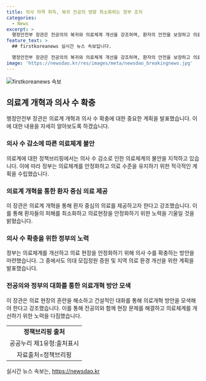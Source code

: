 ```yaml
---
title: 의사 자격 취득, 복귀 전공의 영향 최소화하는 정부 조치
categories:
  - News
excerpt: >
  행정안전부 장관은 전공의의 복귀와 의료체계 개선을 강조하며, 환자의 안전을 보장하고 의료현장을 정상화하기 위한 계획을 발표했다. 의사 부족 문제에 대응하기 위해 의대 모집정원 증원 및 의대생 양성을 위한 대책을 마련했다. 또한, 전공의와 의대생의 요구사항을 수용하고 건설적인 대화를 통해 의료개혁 방향을 모색할 것을 촉구했다. 이를 통해 의료현장의 혼란을 조속히 해소하고 의료체계를 개선하겠다는 의지를 피력했다.
feature_text: >
  ## firstkoreanews 실시간 뉴스 속보입니다.

  행정안전부 장관은 전공의의 복귀와 의료체계 개선을 강조하며, 환자의 안전을 보장하고 의료현장을 정상화하기 위한 계획을 발표했다. 의사 부족 문제에 대응하기 위해 의대 모집정원 증원 및 의대생 양성을 위한 대책을 마련했다. 또한, 전공의와 의대생의 요구사항을 수용하고 건설적인 대화를 통해 의료개혁 방향을 모색할 것을 촉구했다. 이를 통해 의료현장의 혼란을 조속히 해소하고 의료체계를 개선하겠다는 의지를 피력했다.
image: 'https://newsdao.kr/res/images/meta/newsdao_breakingnews.jpg'
---
```


<p><img src="https://newsdao.kr/res/images/meta/newsdao_breakingnews.jpg" alt="firstkoreanews 속보" /></p>

<h2 data-ke-size="size26">의료계 개혁과 의사 수 확충</h2>

<p data-ke-size="size16">행정안전부 장관은 의료계 개혁과 의사 수 확충에 대한 중요한 계획을 발표했습니다. 이에 대한 내용을 자세히 알아보도록 하겠습니다.</p>

<h3>의사 수 감소에 따른 의료체계 불안</h3>

<p data-ke-size="size16">의료계에 대한 정책브리핑에서는 의사 수 감소로 인한 의료체계의 불안을 지적하고 있습니다. 이에 따라 정부는 의료체계를 안정화하고 의료 수준을 유지하기 위한 적극적인 계획을 수립했습니다.</p>

<h3>의료계 개혁을 통한 환자 중심 의료 제공</h3>

<p data-ke-size="size16">이 장관은 의료계 개혁을 통해 환자 중심의 의료를 제공하고자 한다고 강조했습니다. 이를 통해 환자들의 피해를 최소화하고 의료현장을 안정화하기 위한 노력을 기울일 것을 밝혔습니다.</p>

<h3>의사 수 확충을 위한 정부의 노력</h3>

<p data-ke-size="size16">정부는 의료체계를 개선하고 의료 현장을 안정화하기 위해 의사 수를 확충하는 방안을 마련했습니다. 그 중에서도 의대 모집정원 증원 및 지역 의료 환경 개선을 위한 계획을 발표했습니다.</p>

<h3>전공의와 정부의 대화를 통한 의료개혁 방안 모색</h3>

<p data-ke-size="size16">이 장관은 의료 현장의 혼란을 해소하고 건설적인 대화를 통해 의료개혁 방안을 모색해야 한다고 강조했습니다. 이를 통해 전공의와 함께 현장 문제를 해결하고 의료체계를 개선하기 위한 노력을 다짐했습니다.</p>

<table>
    <tr>
        <td style="text-align: center; height: 17px;"><b>정책브리핑 출처</b></td>
    </tr>
    <tr>
        <td style="text-align: center; height: 17px;">공공누리 제1유형:출처표시</td>
    </tr>
    <tr>
        <td style="text-align: center; height: 17px;">자료출처=정책브리핑 </td>
    </tr>
</table>

<p data-ke-size="size16"></p>
실시간 뉴스 속보는, <a href="https://newsdao.kr" rel="dofollow">https://newsdao.kr</a>


